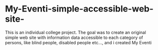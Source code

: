 # My-Eventi-simple-accessible-web-site-
This is an individual college project. The goal was to create an original simple web site with information data accessible to each category of persons, like blind people, disabled people etc..., and i created My Eventi
